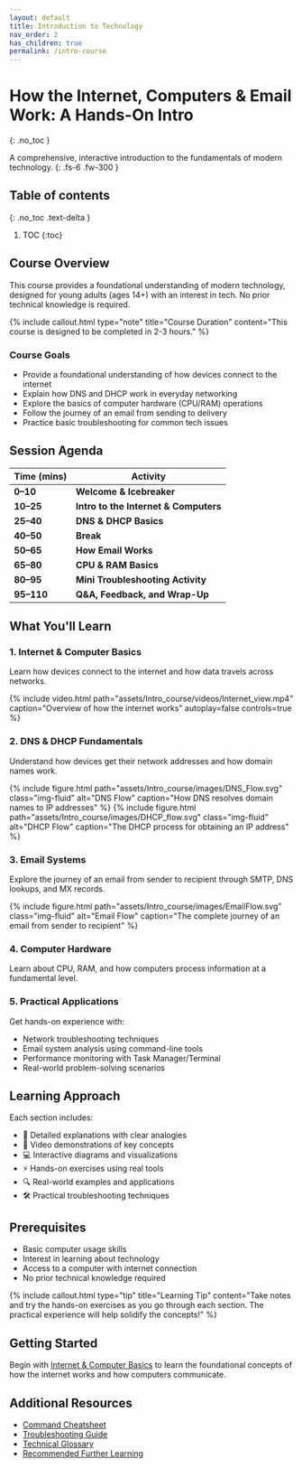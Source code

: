 ```yaml
---
layout: default
title: Introduction to Technology
nav_order: 2
has_children: true
permalink: /intro-course
---
```


# How the Internet, Computers & Email Work: A Hands-On Intro
{: .no_toc }

A comprehensive, interactive introduction to the fundamentals of modern technology.
{: .fs-6 .fw-300 }

## Table of contents
{: .no_toc .text-delta }

1. TOC
{:toc}

## Course Overview

This course provides a foundational understanding of modern technology, designed for young adults (ages 14+) with an interest in tech. No prior technical knowledge is required.

{% include callout.html type="note" title="Course Duration" content="This course is designed to be completed in 2-3 hours." %}

### Course Goals

- Provide a foundational understanding of how devices connect to the internet
- Explain how DNS and DHCP work in everyday networking
- Explore the basics of computer hardware (CPU/RAM) operations
- Follow the journey of an email from sending to delivery
- Practice basic troubleshooting for common tech issues

## Session Agenda

| Time (mins) | Activity |
| --- | --- |
| **0–10** | **Welcome & Icebreaker** |
| **10–25** | **Intro to the Internet & Computers** |
| **25–40** | **DNS & DHCP Basics** |
| **40–50** | **Break** |
| **50–65** | **How Email Works** |
| **65–80** | **CPU & RAM Basics** |
| **80–95** | **Mini Troubleshooting Activity** |
| **95–110** | **Q&A, Feedback, and Wrap-Up** |

## What You'll Learn

### 1. Internet & Computer Basics
Learn how devices connect to the internet and how data travels across networks.

{% include video.html path="assets/Intro_course/videos/Internet_view.mp4" caption="Overview of how the internet works" autoplay=false controls=true %}

### 2. DNS & DHCP Fundamentals
Understand how devices get their network addresses and how domain names work.

{% include figure.html path="assets/Intro_course/images/DNS_Flow.svg" class="img-fluid" alt="DNS Flow" caption="How DNS resolves domain names to IP addresses" %}
{% include figure.html path="assets/Intro_course/images/DHCP_flow.svg" class="img-fluid" alt="DHCP Flow" caption="The DHCP process for obtaining an IP address" %}

### 3. Email Systems
Explore the journey of an email from sender to recipient through SMTP, DNS lookups, and MX records.

{% include figure.html path="assets/Intro_course/images/EmailFlow.svg" class="img-fluid" alt="Email Flow" caption="The complete journey of an email from sender to recipient" %}

### 4. Computer Hardware
Learn about CPU, RAM, and how computers process information at a fundamental level.

### 5. Practical Applications
Get hands-on experience with:
- Network troubleshooting techniques
- Email system analysis using command-line tools
- Performance monitoring with Task Manager/Terminal
- Real-world problem-solving scenarios

## Learning Approach

Each section includes:
- 📝 Detailed explanations with clear analogies
- 🎥 Video demonstrations of key concepts
- 💻 Interactive diagrams and visualizations
- ⚡ Hands-on exercises using real tools
- 🔍 Real-world examples and applications
- 🛠️ Practical troubleshooting techniques

## Prerequisites

- Basic computer usage skills
- Interest in learning about technology
- Access to a computer with internet connection
- No prior technical knowledge required

{% include callout.html type="tip" title="Learning Tip" content="Take notes and try the hands-on exercises as you go through each section. The practical experience will help solidify the concepts!" %}

## Getting Started

Begin with [Internet & Computer Basics](/intro-course/internet-basics) to learn the foundational concepts of how the internet works and how computers communicate.

## Additional Resources

- [Command Cheatsheet](assets/Intro_course/slides/command-cheatsheet.html)
- [Troubleshooting Guide](/intro-course/resources/troubleshooting)
- [Technical Glossary](/intro-course/resources/glossary)
- [Recommended Further Learning](/intro-course/resources/further-learning)
